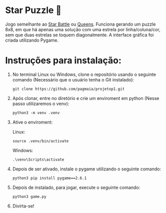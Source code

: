 # Star Puzzle 🌟
Jogo semelhante ao [Star Battle](https://starbattle.puzzlebaron.com/play.php) ou [Queens](https://www.linkedin.com/games/queens). 
Funciona gerando um puzzle 8x8, em que há apenas uma solução com uma estrela por linha/coluna/cor, sem que duas estrelas se toquem diagonalmente.
A interface gráfica foi criada utilizando Pygame.

# Instruções para instalação:
1. No terminal Linux ou Windows, clone o repositório usando o seguinte comando (Necessário que o usuário tenha o Git instalado):
   ```
   git clone https://github.com/pagmaia/projetop1.git
   ```
2. Após clonar, entre no diretório e crie um enviroment em python (Nesse passo utilizaremos o venv):
   ```
   python3 -m venv .venv
   ```
3. Ative o enviroment:

   Linux:
   ```
   source .venv/bin/activate
   ```
   Windows:
   ```
   .\venv\Scripts\activate
   ```
5. Depois de ser ativado, instale o pygame utilizando o seguinte comando:
   ```
   python3 pip install pygame==2.6.1
   ```
6. Depois de instalado, para jogar, execute o seguinte comando:
   ```
   python3 game.py
   ```
7. Divirta-se!
   

